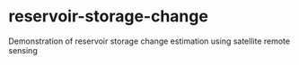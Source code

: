 # reservoir-storage-change
Demonstration of reservoir storage change estimation using satellite remote sensing
